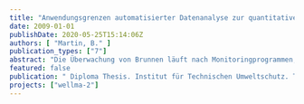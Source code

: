 ```yaml
---
title: "Anwendungsgrenzen automatisierter Datenanalyse zur quantitativen Diagnose von Brunnenalterungsprozessen aus der zeitlichen Änderung der Brunnenergiebigkeit auf Basis kontinuierlicher Messungen von Betriebsparametern am Beispiel der Brunnengalerie Tegel-Hohenzollernkanal der Berliner Wasserbetriebe"
date: 2009-01-01
publishDate: 2020-05-25T15:14:06Z
authors: [ "Martin, B." ]
publication_types: ["7"]
abstract: "Die Überwachung von Brunnen läuft nach Monitoringprogrammen, in denen der Ablauf der erforderlichen Maßnahmen geplant ist. Heutzutage werden zunehmend die Betriebsparameter kontinuierlich ermittelt und durch Fernübertragungssysteme zu zentralen Datenbanken übertragen. Basierend auf einem solchen System hat die Firma Veolia in Frankreich ein Software-Modul entwickelt, welches die Messdaten der Wasserstände, der gepumpten Wassservolumen und der Schaltungen der Pumpen in einer Datenbank ausliest und Bilanztabellen und Diagramme in Excel erstellt. Dies bildet die so genannten „Bilans Lerne“, die es ermöglichen, die Entwicklung der Brunnen kontinuierlich zu überwachen. Die Anwendung dieses Instruments an den Brunnen der Berliner Wasserbetriebe (BWB) wurde drei Monate lang beispielhaft an fünf Brunnen am Standort TegelHohenzollernkanal getestet. Ziel war es, zu prüfen, inwieweit sich die gegenseitigen Beeinflussungen zwischen den Brunnen und die für Berlin spezifischen Betriebspläne auf die Datenauswertung und Berechnungen des Moduls auswirken. Dazu sollte auch untersucht werden, ob das vorgegebene Messintervall, die Instabilitätskoeffizienten und die minimale Dauer für die Ermittlung der Betriebs- und Ruhewasserstände auf Berlin übertragen werden können oder ob Optimierungen notwendig sind. Dazu wurden zunächst einmal die gegenseitigen Beeinflussungen der Brunnen aufeinander geschätzt: Die Reichweiten der Absenkungstrichter erreichen mindestens 90 m und die betrachteten Brunnen sind ca. 50 m voneinander entfernt, so dass die Schaltungen eines Brunnens sich immer auf den Wasserstand in den unmittelbar benachbarten Brunnen auswirken. Dies ist auch auf den Gangliniendiagrammen der gemessenen Wasserstände deutlich zu sehen. In den dreimonatigen Messungen konnten die „Bilans Lerne“ für die fünf ausgewählten Berliner Brunnen erstellt werden. Allerdings sind die Ergebnisse der Modulanwendung teilweise unvollständig. Dies liegt vor allem daran, dass die Berliner Brunnen im Vergleich zu Brunnen in Frankreich sehr selten geschaltet werden, das Modul jedoch, um alle Parameter wie geplant ermitteln zu können, auf den Wechsel von Pump- und Auffüllungsphasen zurückgreift, um Fördermengen, Absenkungsbeträge und spezifische Ergiebigkeiten zu berechnen. So kann unter den Berliner Betriebsverhältnissen lediglich ein Wert der spezifischen Ergiebigkeit pro Monat berechnet werden, während für die französischen Brunnen i. d. R. ein Wert pro Tag berechnet wird. Da dies im Vergleich zum derzeitigen Stand der Praxis eine Verbesserung hinsichtlich der Häufigkeit der Ergiebigkeitsmessungen darstellt, kann die Benutzung eines solchen Instrumentes in Berlin empfohlen werden. Damit das Instrument in Berlin lückenlose Berechnungen durchführen kann, sind jedoch Anpassungen und Optimierungsschritte für die Makros erforderlich. Darüber hinaus könnte z. B. als eine Anpassung an die Betriebsbedingungen spezifisch für Berlin erwogen werden, die Messungen weniger häufig durchzuführen."
featured: false
publication: " Diploma Thesis. Institut für Technischen Umweltschutz. Technische Universität Berlin"
projects: ["wellma-2"]
---
```


